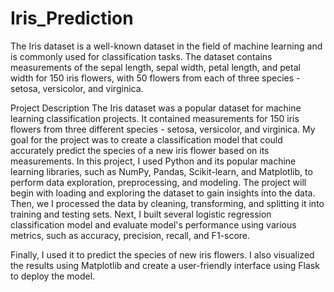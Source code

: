 # Iris_Prediction
The Iris dataset is a well-known dataset in the field of machine learning and is commonly used for classification tasks. 
The dataset contains measurements of the sepal length, sepal width, petal length, and petal width for 150 iris flowers, 
with 50 flowers from each of three species - setosa, versicolor, and virginica.

Project Description
The Iris dataset was a popular dataset for machine learning classification projects. It contained measurements for 150 iris 
flowers from three different species - setosa, versicolor, and virginica. My goal for the project was to create a classification
model that could accurately predict the species of a new iris flower based on its measurements. 
In this project, I used Python and its popular machine learning libraries, such as NumPy, Pandas, Scikit-learn, and Matplotlib,
to perform data exploration, preprocessing, and modeling. 
The project will begin with loading and exploring the dataset to gain insights into the data. Then, we I processed the data 
by cleaning, transforming, and splitting it into training and testing sets. 
Next, I built several logistic regression classification model and evaluate model's performance using various metrics, 
such as accuracy, precision, recall, and F1-score.

Finally, I used it to predict the species of new iris flowers. I also visualized the results using Matplotlib and create a 
user-friendly interface using Flask to deploy the model.
